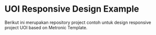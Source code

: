 
# UOI Responsive Design Example

Berikut ini merupakan repository project contoh untuk design responsive project UOI based on Metronic Template.
